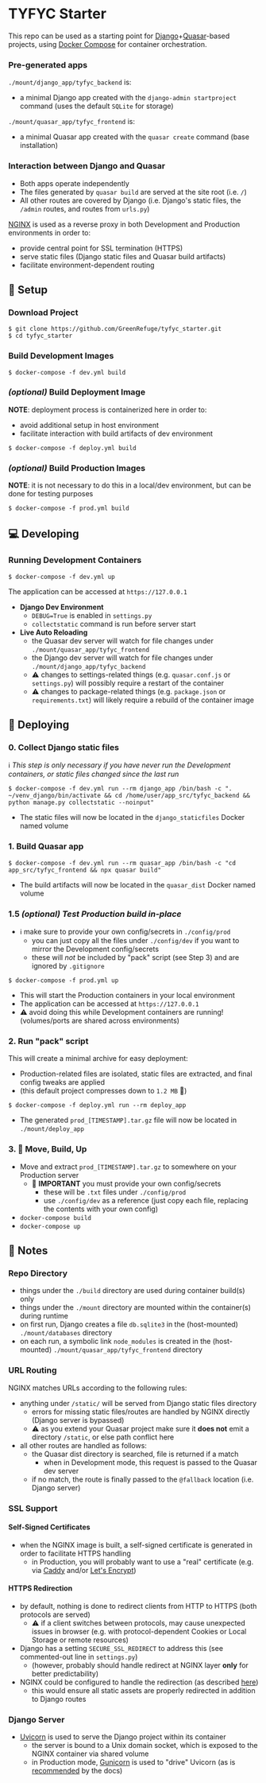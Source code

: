 # TYFYC Starter

This repo can be used as a starting point for [Django](https://www.djangoproject.com/)+[Quasar](https://quasar.dev/)-based projects, using [Docker Compose](https://github.com/docker/compose) for container orchestration.


### Pre-generated apps
`./mount/django_app/tyfyc_backend` is:
- a minimal Django app created with the `django-admin startproject` command (uses the default `SQLite` for storage)

`./mount/quasar_app/tyfyc_frontend` is:
- a minimal Quasar app created with the `quasar create` command (base installation)


### Interaction between Django and Quasar

- Both apps operate independently
- The files generated by `quasar build` are served at the site root (i.e. `/`)
- All other routes are covered by Django (i.e. Django's static files, the `/admin` routes, and routes from `urls.py`)

[NGINX](https://www.nginx.com/) is used as a reverse proxy in both Development and Production environments in order to:

- provide central point for SSL termination (HTTPS)
- serve static files (Django static files and Quasar build artifacts)
- facilitate environment-dependent routing



## :sunrise: Setup


### Download Project
```console
$ git clone https://github.com/GreenRefuge/tyfyc_starter.git
$ cd tyfyc_starter 
```


### Build Development Images
```console
$ docker-compose -f dev.yml build
```


### *(optional)* Build Deployment Image
**NOTE**: deployment process is containerized here in order to:
  - avoid additional setup in host environment
  - facilitate interaction with build artifacts of dev environment
```console
$ docker-compose -f deploy.yml build
```


### *(optional)* Build Production Images
**NOTE**: it is not necessary to do this in a local/dev environment, but can be done for testing purposes
```console
$ docker-compose -f prod.yml build
```



## :computer: Developing


### Running Development Containers
```console
$ docker-compose -f dev.yml up
```
The application can be accessed at `https://127.0.0.1`
- **Django Dev Environment**
  - `DEBUG=True` is enabled in `settings.py`
  - `collectstatic` command is run before server start
- **Live Auto Reloading**
  - the Quasar dev server will watch for file changes under `./mount/quasar_app/tyfyc_frontend`
  - the Django dev server will watch for file changes under `./mount/django_app/tyfyc_backend`
  - :warning: changes to settings-related things (e.g. `quasar.conf.js` or `settings.py`) will possibly require a restart of the container
  - :warning: changes to package-related things (e.g. `package.json` or `requirements.txt`) will likely require a rebuild of the container image



## :rocket: Deploying


### 0. Collect Django static files
:information_source: *This step is only necessary if you have never run the Development containers, or static files changed since the last run*
```console
$ docker-compose -f dev.yml run --rm django_app /bin/bash -c ". ~/venv_django/bin/activate && cd /home/user/app_src/tyfyc_backend && python manage.py collectstatic --noinput"
```
- The static files will now be located in the `django_staticfiles` Docker named volume


### 1. Build Quasar app
```console
$ docker-compose -f dev.yml run --rm quasar_app /bin/bash -c "cd app_src/tyfyc_frontend && npx quasar build"
```
- The build artifacts will now be located in the `quasar_dist` Docker named volume


### 1.5 *(optional) Test Production build in-place*
- :information_source: make sure to provide your own config/secrets in `./config/prod`
  - you can just copy all the files under `./config/dev` if you want to mirror the Development config/secrets
  - these will _not_ be included by "pack" script (see Step 3) and are ignored by `.gitignore`
```
$ docker-compose -f prod.yml up
```
- This will start the Production containers in your local environment
- The application can be accessed at `https://127.0.0.1`
- :warning: avoid doing this while Development containers are running! (volumes/ports are shared across environments)


### 2. Run "pack" script
This will create a minimal archive for easy deployment:
- Production-related files are isolated, static files are extracted, and final config tweaks are applied
- (this default project compresses down to `1.2 MB` :floppy_disk:)
```console
$ docker-compose -f deploy.yml run --rm deploy_app
```
- The generated `prod_[TIMESTAMP].tar.gz` file will now be located in `./mount/deploy_app`


### 3. :tada: Move, Build, Up
- Move and extract `prod_[TIMESTAMP].tar.gz` to somewhere on your Production server
  - :key: **IMPORTANT** you must provide your own config/secrets
    - these will be `.txt` files under `./config/prod`
    - use `./config/dev` as a reference (just copy each file, replacing the contents with your own config)
- `docker-compose build`
- `docker-compose up`



## :book: Notes


### Repo Directory
- things under the `./build` directory are used during container build(s) only
- things under the `./mount` directory are mounted within the container(s) during runtime
- on first run, Django creates a file `db.sqlite3` in the (host-mounted) `./mount/databases` directory
- on each run, a symbolic link `node_modules` is created in the (host-mounted) `./mount/quasar_app/tyfyc_frontend` directory


### URL Routing
NGINX matches URLs according to the following rules:
- anything under `/static/` will be served from Django static files directory
  - errors for missing static files/routes are handled by NGINX directly (Django server is bypassed)
  - :warning: as you extend your Quasar project make sure it **does not** emit a directory `/static`, or else path conflict here
- all other routes are handled as follows:
  - the Quasar dist directory is searched, file is returned if a match
    - when in Development mode, this request is passed to the Quasar dev server
  - if no match, the route is finally passed to the `@fallback` location (i.e. Django server)


### SSL Support

#### Self-Signed Certificates
- when the NGINX image is built, a self-signed certificate is generated in order to facilitate HTTPS handling
  - in Production, you will probably want to use a "real" certificate (e.g. via [Caddy](https://caddyserver.com/) and/or [Let's Encrypt](https://letsencrypt.org/))

#### HTTPS Redirection
- by default, nothing is done to redirect clients from HTTP to HTTPS (both protocols are served)
  - :warning: if a client switches between protocols, may cause unexpected issues in browser (e.g. with protocol-dependent Cookies or Local Storage or remote resources)
- Django has a setting `SECURE_SSL_REDIRECT` to address this (see commented-out line in `settings.py`)
  - (however, probably should handle redirect at NGINX layer **only** for better predictability)
- NGINX could be configured to handle the redirection (as described [here](https://serversforhackers.com/c/redirect-http-to-https-nginx))
  - this would ensure all static assets are properly redirected in addition to Django routes


### Django Server
- [Uvicorn](https://www.uvicorn.org/) is used to serve the Django project within its container
  - the server is bound to a Unix domain socket, which is exposed to the NGINX container via shared volume
  - in Production mode, [Gunicorn](https://gunicorn.org/) is used to "drive" Uvicorn (as is [recommended](https://www.uvicorn.org/deployment/) by the docs)
